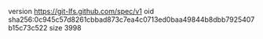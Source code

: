 version https://git-lfs.github.com/spec/v1
oid sha256:0c945c57d8261cbbad873c7ea4c0713ed0baa49844b8dbb7925407b15c73c522
size 3998
